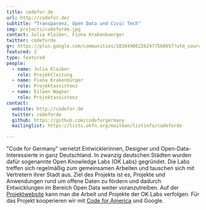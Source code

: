 ```yaml
---
title: codefor.de
url: http://codefor.de/
subtitle: "Transparenz, Open Data und Civic Tech"
img: projects/codeforde.jpg
contact: Julia Kloiber, Fiona Krakenbuerger
twitter: codeforde
g+: https://plus.google.com/communities/101049062262477568057?utm_source=chrome_ntp_icon&utm_medium=chrome_app&utm_campaign=chrome
featured: 2
type: featured
people:
  - name: Julia Kloiber
    role: Projektleitung
  - name: Fiona Krakenbürger
    role: Projektassistenz
  - name: Eileen Wagner
    role: Projektassistenz
contact:
  website: http://codefor.de
  twitter: codeforde
  github: https://github.com/codeforgermany
  mailinglist: https://lists.okfn.org/mailman/listinfo/codeforde

---
```


"Code for Germany" vernetzt Entwicklerinnen, Designer und Open-Data-Interessierte in ganz Deutschland. In zwanzig deutschen Städten wurden dafür sogenannte Open Knowledge Labs (OK Labs) gegründet. Die Labs treffen sich regelmäßig zum gemeinsamen Arbeiten und tauschen sich mit Vertretern ihrer Stadt aus. Ziel des Projekts ist es, Projekte und Anwendungen rund um offene Daten zu fördern und dadurch Entwicklungen im Bereich Open Data weiter voranzutreiben. Auf der [Projektwebsite](http://codefor.de) kann man die Arbeit und Projekte der OK Labs verfolgen. Für das Projekt kooperieren wir mit [Code for America](http://www.codeforamerica.org/) und Google.
